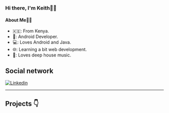 ### Hi there, I'm Keith🙋‍♂️

#### About Me🤷‍♂️

* 🇰🇪: From Kenya.
* 📱: Android Developer.
* 💻: Loves Android and Java.
* 🌐: Learning a bit web development.
* 🎵: Loves deep house music.

## Social network

[![Linkedin](https://img.shields.io/badge/LinkedIn-blue.svg?style=for-the-badge&logo=linkedin)](https://www.linkedin.com/in/keith-omware-989086189/)

---

## Projects 👇
